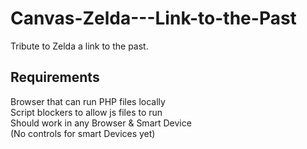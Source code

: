 # Canvas-Zelda---Link-to-the-Past
Tribute to Zelda a link to the past.

Requirements
--------------
Browser that can run PHP files locally<br/>
Script blockers to allow js files to run<br/>
Should work in any Browser & Smart Device <br/>
(No controls for smart Devices yet)

